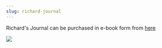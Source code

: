 ```yaml
---
slug: richard-journal
---
```


Richard's Journal can be purchased in e-book form from [here][link]

![](https://actualfreedom.com.au/sundry/images/richardsjournal.gif)

[link]: https://actualfreedom.com.au/sundry/orderformpaypal.htm
